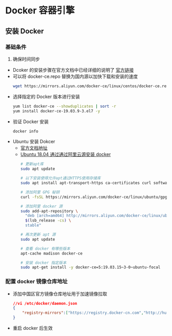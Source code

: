 # Docker 容器引擎
## 安装 Docker
### 基础条件
1. 确保时间同步 
- Dcoker 的安装步骤在官方文档中已经详细的说明了 [官方链接](https://docs.docker.com/engine/install/centos/)
- 可以将 docker-ce.repo 替换为国内源以加快下载和安装的速度
    ```bash
    wget https://mirrors.aliyun.com/docker-ce/linux/centos/docker-ce.repo -O /etc/yum.repos.d/docker-ce.repo
    ```
- 选择指定的 Docker 版本进行安装
    ```bash
    yum list docker-ce --showduplicates | sort -r
    yum install docker-ce-19.03.9-3.el7 -y
    ```
- 验证 Docker 安装
    ```bash
    docker info
    ```
- Ubuntu 安装 Dokcer
    - [官方文档地址](https://docs.docker.com/engine/install/ubuntu/)
    - [Ubuntu 18.04 通过通过阿里云源安装 docker](https://www.jianshu.com/p/2e6459475dcd)
        ```bash
        # 更新apt库
        sudo apt update
        
        # 以下安装使得允许apt通过HTTPS使用存储库
        sudo apt install apt-transport-https ca-certificates curl software-properties-common

        # 添加阿里 GPG 秘钥
        curl -fsSL https://mirrors.aliyun.com/docker-ce/linux/ubuntu/gpg | sudo apt-key add -

        # 添加阿里 docker 源
        sudo add-apt-repository \
          "deb [arch=amd64] http://mirrors.aliyun.com/docker-ce/linux/ubuntu \
          $(lsb_release -cs) \
          stable"

        # 再次更新 apt 源
        sudo apt update

        # 查看 docker 有哪些版本
        apt-cache madison docker-ce

        # 安装 docker 指定版本
        sudo apt-get install -y docker-ce=5:19.03.15~3-0~ubuntu-focal
        ```
### 配置 docker 镜像仓库地址
- 添加中国区官方镜像仓库地址用于加速镜像拉取
    ```json
    //vi /etc/docker/daemon.json
    {
        "registry-mirrors":["https://registry.docker-cn.com","http://hub-mirror.c.163.com","https://docker.mirrors.ustc.edu.cn"]
    }
    ```
- 重启 docker 后生效
